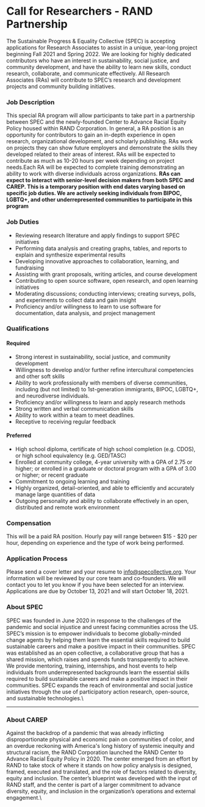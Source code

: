 # Call for Researchers - RAND Partnership

The Sustainable Progress & Equality Collective (SPEC) is accepting applications for Research Associates to assist in a unique, year-long project beginning Fall 2021 and Spring 2022. We are looking for highly dedicated contributors who have an interest in sustainability, social justice, and community development, and have the ability to learn new skills, conduct research, collaborate, and communicate effectively. All Research Associates (RAs) will contribute to SPEC’s research and development projects and community building initiatives.

### **Job Description**

This special RA program will allow participants to take part in a partnership between SPEC and the newly-founded Center to Advance Racial Equity Policy housed within RAND Corporation. In general, a RA position is an opportunity for contributors to gain an in-depth experience in open research, organizational development, and scholarly publishing. RAs work on projects they can show future employers and demonstrate the skills they developed related to their areas of interest. RAs will be expected to contribute as much as 10-20 hours per week depending on project needs.Each RA will be expected to complete training demonstrating an ability to work with diverse individuals across organizations. **RAs can expect to interact with senior-level decision makers from both SPEC and CAREP. This is a temporary position with end dates varying based on specific job duties. We are actively seeking individuals from BIPOC, LGBTQ+, and other underrepresented communities to participate in this program**

### **Job Duties**

* Reviewing research literature and apply findings to support SPEC initiatives
* Performing data analysis and creating graphs, tables, and reports to explain and synthesize experimental results
* Developing innovative approaches to collaboration, learning, and fundraising
* Assisting with grant proposals, writing articles, and course development
* Contributing to open source software, open research, and open learning initiatives
* Moderating discussions; conducting interviews; creating surveys, polls, and experiments to collect data and gain insight
* Proficiency and/or willingness to learn to use software for documentation, data analysis, and project management



### **Qualifications**

#### **Required**

* Strong interest in sustainability, social justice, and community development
* Willingness to develop and/or further refine intercultural competencies and other soft skills
* Ability to work professionally with members of diverse communities, including (but not limited) to 1st-generation immigrants, BIPOC, LGBTQ+, and neurodiverse individuals.
* Proficiency and/or willingness to learn and apply research methods
* Strong written and verbal communication skills
* Ability to work within a team to meet deadlines.
* Receptive to receiving regular feedback

#### **Preferred**

* High school diploma, certificate of high school completion (e.g. CDOS), or high school equivalency (e.g. GED/TASC)
* Enrolled at community college, 4-year university with a GPA of 2.75 or higher; or enrolled in a graduate or doctoral program with a GPA of 3.00 or higher; or recent graduate
* Commitment to ongoing learning and training
* Highly organized, detail-oriented, and able to efficiently and accurately manage large quantities of data
* Outgoing personality and ability to collaborate effectively in an open, distributed and remote work environment

### **Compensation**

This will be a paid RA position. Hourly pay will range between $15 - $20 per hour, depending on experience and the type of work being performed.

### **Application Process**

Please send a cover letter and your resume to [info@specollective.org](mailto:info@specollective.org). Your information will be reviewed by our core team and co-founders. We will contact you to let you know if you have been selected for an interview. Applications are due by October 13, 2021 and will start October 18, 2021.

### **About SPEC**

SPEC was founded in June 2020 in response to the challenges of the pandemic and social injustice and unrest facing communities across the US. SPEC’s mission is to empower individuals to become globally-minded change agents by helping them learn the essential skills required to build sustainable careers and make a positive impact in their communities. SPEC was established as an open collective, a collaborative group that has a shared mission, which raises and spends funds transparently to achieve. We provide mentoring, training, internships, and host events to help individuals from underrepresented backgrounds learn the essential skills required to build sustainable careers and make a positive impact in their communities. SPEC expands the reach of environmental and social justice initiatives through the use of participatory action research, open-source, and sustainable technologies.\
****

### **About CAREP**

Against the backdrop of a pandemic that was already inflicting disproportionate physical and economic pain on communities of color, and an overdue reckoning with America's long history of systemic inequity and structural racism, the RAND Corporation launched the RAND Center to Advance Racial Equity Policy in 2020. The center emerged from an effort by RAND to take stock of where it stands on how policy analysis is designed, framed, executed and translated, and the role of factors related to diversity, equity and inclusion. The center’s blueprint was developed with the input of RAND staff, and the center is part of a larger commitment to advance diversity, equity, and inclusion in the organization’s operations and external engagement.\
